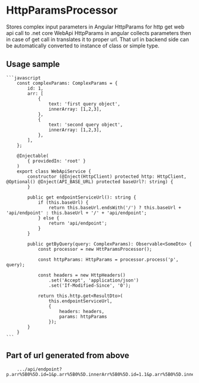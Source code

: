 # HttpParamsProcessor
Stores complex input parameters in Angular HttpParams for http get web api call to .net core WebApi
HttpParams in angular collects parameters then in case of get call in translates it to proper url.
That url in backend side can be automatically converted to instance of class or simple type.

## Usage sample
    ```javascript
        const complexParams: ComplexParams = {
            id: 1,
            arr: [
                {
                    text: 'first query object',
                    innerArray: [1,2,3],
                },
                {
                    text: 'second query object',
                    innerArray: [1,2,3],
                },
            ],
        };

        @Injectable(
            { providedIn: 'root' }
        )
        export class WebApiService {
            constructor (@Inject(HttpClient) protected http: HttpClient, @Optional() @Inject(API_BASE_URL) protected baseUrl?: string) {
            }

            public get endpointServiceUrl(): string {
                if (this.baseUrl) {
                    return this.baseUrl.endsWith('/') ? this.baseUrl + 'api/endpoint' : this.baseUrl + '/' + 'api/endpoint';
                } else {
                    return 'api/endpoint';
                }
            }

            public getByQuery(query: ComplexParams): Observable<SomeDto> {
                const processor = new HttParamsProcessor();
        
                const httpParams: HttpParams = processor.process('p', query);

                const headers = new HttpHeaders()
                    .set('Accept', 'application/json')
                    .set('If-Modified-Since', '0');

                return this.http.get<ResultDto>(
                    this.endpointServiceUrl,
                    {
                        headers: headers,
                        params: httpParams
                    });
            }
        }
    ```

## Part of url generated from above

```
    .../api/endpoint?p.arr%5B0%5D.id=1&p.arr%5B0%5D.innerArr%5B0%5D.id=1.1&p.arr%5B0%5D.innerArr%5B0%5D.text=first%20first&p.arr%5B0%5D.innerArr%5B1%5D.id=1.2&p.arr%5B0%5D.innerArr%5B1%5D.text=first%20second&p.arr%5B1%5D.id=2&p.arr%5B1%5D.innerArr%5B0%5D.id=2.1&p.arr%5B1%5D.innerArr%5B0%5D.text=second%20first&p.arr%5B1%5D.innerArr%5B1%5D.id=2.2&p.arr%5B1%5D.innerArr%5B1%5D.text=second%20second'
```